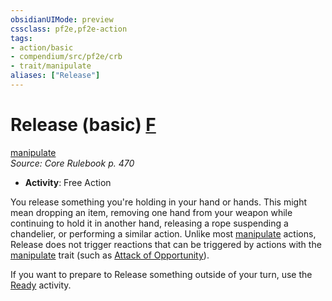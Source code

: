 ```yaml
---
obsidianUIMode: preview
cssclass: pf2e,pf2e-action
tags:
- action/basic
- compendium/src/pf2e/crb
- trait/manipulate
aliases: ["Release"]
---
```

# Release (basic) [F](../core-rulebook/chapter-9-playing-the-game.md#Actions "Free Action")
[manipulate](../traits/manipulate.md)  
*Source: Core Rulebook p. 470*  


- **Activity**: Free Action

You release something you're holding in your hand or hands. This might mean dropping an item, removing one hand from your weapon while continuing to hold it in another hand, releasing a rope suspending a chandelier, or performing a similar action. Unlike most [manipulate](../traits/manipulate.md) actions, Release does not trigger reactions that can be triggered by actions with the [manipulate](../traits/manipulate.md) trait (such as [Attack of Opportunity](attack-of-opportunity.md)).

If you want to prepare to Release something outside of your turn, use the [Ready](ready.md) activity.